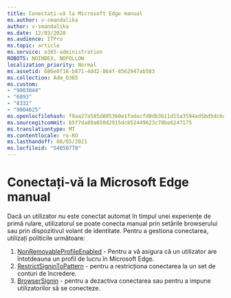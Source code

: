 ```yaml
---
title: Conectați-vă la Microsoft Edge manual
ms.author: v-smandalika
author: v-smandalika
ms.date: 12/03/2020
ms.audience: ITPro
ms.topic: article
ms.service: o365-administration
ROBOTS: NOINDEX, NOFOLLOW
localization_priority: Normal
ms.assetid: 686e8f18-b871-4dd2-864f-8562947ab583
ms.collection: Adm_O365
ms.custom:
- "9003844"
- "6893"
- "8332"
- "9004625"
ms.openlocfilehash: f9aa27a585d805360e1fadecfd0db3b11d15a3594ed5bd5dc6c68cec37a4d6a2
ms.sourcegitcommit: b5f7da89a650d2915dc652449623c78be6247175
ms.translationtype: MT
ms.contentlocale: ro-RO
ms.lasthandoff: 08/05/2021
ms.locfileid: "54050778"
---
```

# <a name="sign-in-to-microsoft-edge-manually"></a>Conectați-vă la Microsoft Edge manual

Dacă un utilizator nu este conectat automat în timpul unei experiențe de primă rulare, utilizatorul se poate conecta manual prin setările browserului sau prin dispozitivul volant de identitate. Pentru a gestiona conectarea, utilizați politicile următoare:

1. [NonRemovableProfileEnabled](https://docs.microsoft.com/deployedge/microsoft-edge-policies#nonremovableprofileenabled) - Pentru a vă asigura că un utilizator are întotdeauna un profil de lucru în Microsoft Edge.
2. [RestrictSigninToPattern](https://docs.microsoft.com/deployedge/microsoft-edge-policies#restrictsignintopattern) - pentru a restricționa conectarea la un set de conturi de încredere.
3. [BrowserSignin](https://docs.microsoft.com/deployedge/microsoft-edge-policies#browsersignin) - pentru a dezactiva conectarea sau pentru a impune utilizatorilor să se conecteze.


